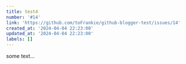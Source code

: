 ```yaml
---
title: test4
number: '#14'
link: 'https://github.com/toFrankie/github-blogger-test/issues/14'
created_at: '2024-04-04 22:23:00'
updated_at: '2024-04-04 22:23:00'
labels: []
---
```

some text...
